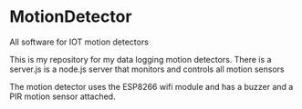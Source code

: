 # MotionDetector
All software for IOT motion detectors

This is my repository for my data logging motion detectors.
There is a server.js is a node.js server that monitors and controls all motion sensors

The motion detector uses the ESP8266 wifi module and has a buzzer and a PIR motion sensor attached.
